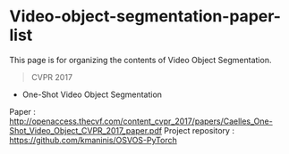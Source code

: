 # Video-object-segmentation-paper-list
This page is for organizing the contents of Video Object Segmentation.

>CVPR 2017
* One-Shot Video Object Segmentation

Paper : http://openaccess.thecvf.com/content_cvpr_2017/papers/Caelles_One-Shot_Video_Object_CVPR_2017_paper.pdf
Project repository : https://github.com/kmaninis/OSVOS-PyTorch

